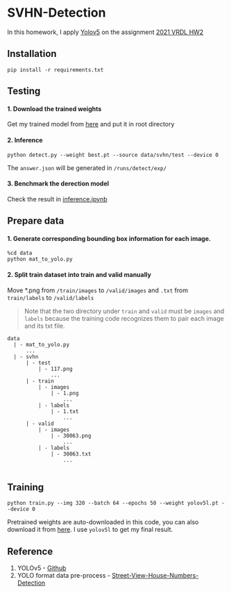 # SVHN-Detection

In this homework, I apply [Yolov5](https://github.com/ultralytics/yolov5) on the assignment [2021 VRDL HW2](https://competitions.codalab.org/competitions/35888?secret_key=7e3231e6-358b-4f06-a528-0e3c8f9e328e#results)


## Installation

```
pip install -r requirements.txt
```

## Testing
#### 1. Download the trained weights 
Get my trained model from [here](https://drive.google.com/file/d/18n7ma7Fxx_CtarzpzTDfWfNesJbptY0G/view?usp=sharing) and put it in root directory

#### 2. Inference
``` 
python detect.py --weight best.pt --source data/svhn/test --device 0
```
The `answer.json` will be generated in `/runs/detect/exp/`

#### 3. Benchmark the derection model

Check the result in [inference.ipynb](https://drive.google.com/file/d/126rWkFlOuMcd9dOD_iplUJ8hjh-K5_cZ/view?usp=sharing)

## Prepare data

#### 1. Generate corresponding bounding box information for each image.
``` 
%cd data
python mat_to_yolo.py
```


#### 2. Split train dataset into train and valid manually

Move *.png from `/train/images` to `/valid/images` and `.txt` from `train/labels` to `/valid/labels`

> Note that the two directory under `train` and `valid` must be `images` and `labels` because the training code recognizes them to pair each image and its txt file.

```
data
  | - mat_to_yolo.py
      ...
  | - svhn
      | - test
          | - 117.png 
              ...
      | - train
          | - images
              | - 1.png
                  ...
          | - labels
              | - 1.txt
                  ...
      | - valid
          | - images
              | - 30063.png
                  ...
          | - labels
              | - 30063.txt
                  ...
  
```

## Training

```
python train.py --img 320 --batch 64 --epochs 50 --weight yolov5l.pt --device 0
```
Pretrained weights are auto-downloaded in this code, you can also download it from [here](https://github.com/ultralytics/yolov5/releases).
I use `yolov5l` to get my final result.


## Reference

1. YOLOv5 - [Github](https://github.com/ultralytics/yolov5)
2. YOLO format data pre-process - [Street-View-House-Numbers-Detection](https://github.com/chia56028/Street-View-House-Numbers-Detection)

